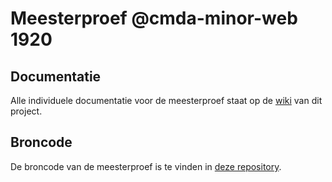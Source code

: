 # Meesterproef @cmda-minor-web 1920
## Documentatie
Alle individuele documentatie voor de meesterproef staat op de [wiki](https://github.com/tnanhekhan/meesterproef-1920/wiki) van dit project.

## Broncode
De broncode van de meesterproef is te vinden in [deze repository](https://github.com/tnanhekhan/vocab).
